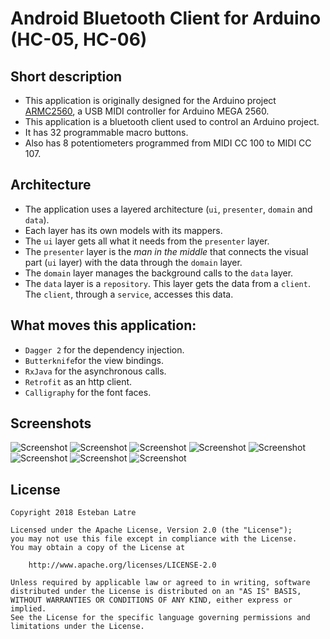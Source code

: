 # Android Bluetooth Client for Arduino (HC-05, HC-06)

## Short description

- This application is originally designed for the Arduino project [ARMC2560](https://github.com/Siziksu/ARMC2560), a USB MIDI controller for Arduino MEGA 2560.
- This application is a bluetooth client used to control an Arduino project.
- It has 32 programmable macro buttons.
- Also has 8 potentiometers programmed from MIDI CC 100 to MIDI CC 107.

## Architecture

- The application uses a layered architecture (`ui`, `presenter`, `domain` and `data`). 
- Each layer has its own models with its mappers.
- The `ui` layer gets all what it needs from the `presenter` layer.
- The `presenter` layer is the _man in the middle_ that connects the visual part (`ui` layer) with the data through the `domain` layer.
- The `domain` layer manages the background calls to the `data` layer.
- The `data` layer is a `repository`. This layer gets the data from a `client`. The `client`, through a `service`, accesses this data. 

## What moves this application:

- `Dagger 2` for the dependency injection.
- `Butterknife`for the view bindings.
- `RxJava` for the asynchronous calls.
- `Retrofit` as an http client.  
- `Calligraphy` for the font faces.

## Screenshots

![Screenshot](art/device-2018-06-11-073005.png)
![Screenshot](art/device-2018-06-11-073059.png)
![Screenshot](art/device-2018-06-11-073118.png)
![Screenshot](art/device-2018-06-11-073129.png)
![Screenshot](art/device-2018-06-12-163156.png)
![Screenshot](art/device-2018-06-12-163250.png)
![Screenshot](art/device-2018-06-18-040011.png)
![Screenshot](art/device-2018-06-18-040941.png)

## License
    Copyright 2018 Esteban Latre

    Licensed under the Apache License, Version 2.0 (the "License");
    you may not use this file except in compliance with the License.
    You may obtain a copy of the License at

        http://www.apache.org/licenses/LICENSE-2.0

    Unless required by applicable law or agreed to in writing, software
    distributed under the License is distributed on an "AS IS" BASIS,
    WITHOUT WARRANTIES OR CONDITIONS OF ANY KIND, either express or implied.
    See the License for the specific language governing permissions and
    limitations under the License.
